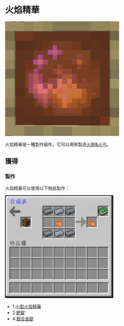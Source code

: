 # 火焰精華

![](<../.gitbook/assets/image (113).png>)



火焰精華是一種製作組件。它可以用來製造[火劍&火弓](fire-set.md)。

## 獲得

### 製作

火焰精華可以使用以下物品製作：

![](<../.gitbook/assets/image (114).png>)

* 1 [小型火焰精華](small-fire-essence.md)
* 2 [鈀錠](palladium-ingot.md)
* 4 [鋁合金錠](aluminium-alloy-ingot.md)
